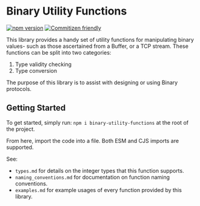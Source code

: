 # Binary Utility Functions

[![npm version](https://badge.fury.io/js/binary-utility-functions.svg)](https://badge.fury.io/js/binary-utility-functions) [![Commitizen friendly](https://img.shields.io/badge/commitizen-friendly-brightgreen.svg)](http://commitizen.github.io/cz-cli/)

This library provides a handy set of utility functions for manipulating binary
values- such as those ascertained from a Buffer, or a TCP stream. These functions
can be split into two categories:

1.  Type validity checking
2.  Type conversion

The purpose of this library is to assist with designing or using Binary protocols.

## Getting Started

To get started, simply run: `npm i binary-utility-functions` at the root of the
project.

From here, import the code into a file. Both ESM and CJS imports are supported.

See:

-   `types.md` for details on the integer types that this function supports.
-   `naming_conventions.md` for documentation on function naming conventions.
-   `examples.md` for example usages of every function provided by this library.
